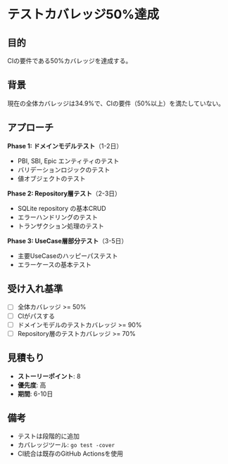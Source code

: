 # テストカバレッジ50%達成

## 目的

CIの要件である50%カバレッジを達成する。

## 背景

現在の全体カバレッジは34.9%で、CIの要件（50%以上）を満たしていない。

## アプローチ

**Phase 1: ドメインモデルテスト**（1-2日）
- PBI, SBI, Epic エンティティのテスト
- バリデーションロジックのテスト
- 値オブジェクトのテスト

**Phase 2: Repository層テスト**（2-3日）
- SQLite repository の基本CRUD
- エラーハンドリングのテスト
- トランザクション処理のテスト

**Phase 3: UseCase層部分テスト**（3-5日）
- 主要UseCaseのハッピーパステスト
- エラーケースの基本テスト

## 受け入れ基準

- [ ] 全体カバレッジ >= 50%
- [ ] CIがパスする
- [ ] ドメインモデルのテストカバレッジ >= 90%
- [ ] Repository層のテストカバレッジ >= 70%

## 見積もり

- **ストーリーポイント**: 8
- **優先度**: 高
- **期間**: 6-10日

## 備考

- テストは段階的に追加
- カバレッジツール: `go test -cover`
- CI統合は既存のGitHub Actionsを使用
